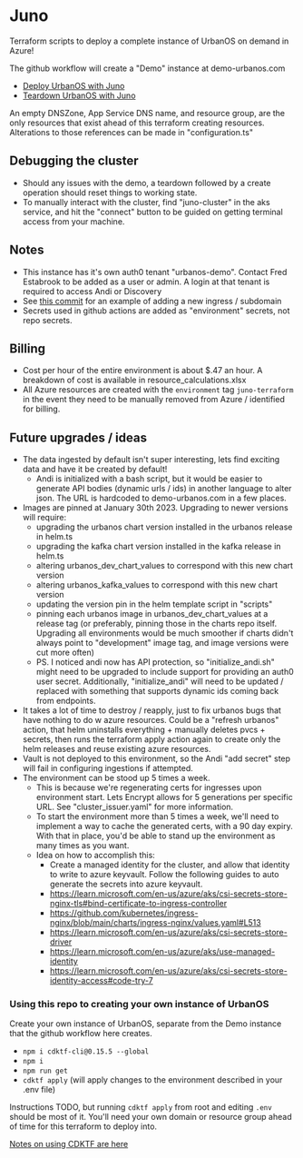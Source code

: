 # Juno

Terraform scripts to deploy a complete instance of UrbanOS on demand in Azure!

The github workflow will create a "Demo" instance at demo-urbanos.com

- [Deploy UrbanOS with Juno](https://github.com/UrbanOS-Public/juno/actions/workflows/deploy_urbanos.yml)
- [Teardown UrbanOS with Juno](https://github.com/UrbanOS-Public/juno/actions/workflows/teardown_urbanos.yml)

An empty DNSZone, App Service DNS name, and resource group, are the only
resources that exist ahead of this terraform creating resources. Alterations to
those references can be made in "configuration.ts"

## Debugging the cluster

- Should any issues with the demo, a teardown followed by a create
  operation should reset things to working state.
- To manually interact with the cluster, find "juno-cluster" in the aks service,
  and hit the "connect" button to be guided on getting terminal access from your
  machine.

## Notes

- This instance has it's own auth0 tenant "urbanos-demo". Contact
  Fred Estabrook to be added as a user or admin. A login
  at that tenant is required to access Andi or Discovery
- See [this commit](https://github.com/UrbanOS-Public/juno/commit/14743c8b8ce1203420330a0e5c10578f7c3d7445)
  for an example of adding a new ingress / subdomain
- Secrets used in github actions are added as "environment" secrets, not repo
  secrets.

## Billing

- Cost per hour of the entire environment is about $.47 an hour. A breakdown
  of cost is available in resource_calculations.xlsx
- All Azure resources are created with the `environment` tag `juno-terraform`
  in the event they need to be manually removed from Azure / identified for
  billing.

## Future upgrades / ideas

- The data ingested by default isn't super interesting, lets find exciting
  data and have it be created by default!
  - Andi is initialized with a bash script, but it would be easier to
    generate API bodies (dynamic urls / ids) in another language to alter
    json. The URL is hardcoded to demo-urbanos.com in a few places.
- Images are pinned at January 30th 2023. Upgrading to newer versions will
  require:
  - upgrading the urbanos chart version installed in the urbanos release in helm.ts
  - upgrading the kafka chart version installed in the kafka release in helm.ts
  - altering urbanos_dev_chart_values to correspond with this new chart version
  - altering urbanos_kafka_values to correspond with this new chart version
  - updating the version pin in the helm template script in "scripts"
  - pinning each urbanos image in urbanos_dev_chart_values at a release tag
    (or preferably, pinning those in the charts repo itself. Upgrading all
    environments would be much smoother if charts didn't always point to
    "development" image tag, and image versions were cut more often)
  - PS. I noticed andi now has API protection, so "initialize_andi.sh" might
    need to be upgraded to include support for providing an auth0 user secret.
    Additionally, "initialize_andi" will need to be updated / replaced with
    something that supports dynamic ids coming back from endpoints.
- It takes a lot of time to destroy / reapply, just to fix urbanos bugs that
  have nothing to do w azure resources. Could be a "refresh urbanos" action,
  that helm uninstalls everything + manually deletes pvcs + secrets, then runs
  the terraform apply action again to create only the helm releases and reuse
  existing azure resources.
- Vault is not deployed to this environment, so the Andi "add secret" step
  will fail in configuring ingestions if attempted.
- The environment can be stood up 5 times a week.
  - This is because we're regenerating certs for ingresses upon environment
    start. Lets Encrypt allows for 5 generations per specific URL. See
    "cluster_issuer.yaml" for more information.
  - To start the environment more than 5 times a week, we'll need to implement
    a way to cache the generated certs, with a 90 day expiry. With that in place,
    you'd be able to stand up the environment as many times as you want.
  - Idea on how to accomplish this:
    - Create a managed identity for the cluster, and allow that identity to write
      to azure keyvault. Follow the following guides to auto generate the secrets
      into azure keyvault.
    - https://learn.microsoft.com/en-us/azure/aks/csi-secrets-store-nginx-tls#bind-certificate-to-ingress-controller
    - https://github.com/kubernetes/ingress-nginx/blob/main/charts/ingress-nginx/values.yaml#L513
    - https://learn.microsoft.com/en-us/azure/aks/csi-secrets-store-driver
    - https://learn.microsoft.com/en-us/azure/aks/use-managed-identity
    - https://learn.microsoft.com/en-us/azure/aks/csi-secrets-store-identity-access#code-try-7

### Using this repo to creating your own instance of UrbanOS

Create your own instance of UrbanOS, separate from the Demo instance that
the github workflow here creates.

- `npm i cdktf-cli@0.15.5 --global`
- `npm i`
- `npm run get`
- `cdktf apply` (will apply changes to the environment described in your .env file)

Instructions TODO, but running `cdktf apply` from root and editing `.env` should
be most of it. You'll need your own domain or resource group ahead of time for
this terraform to deploy into.

[Notes on using CDKTF are here](/notes/cdktf.md)
